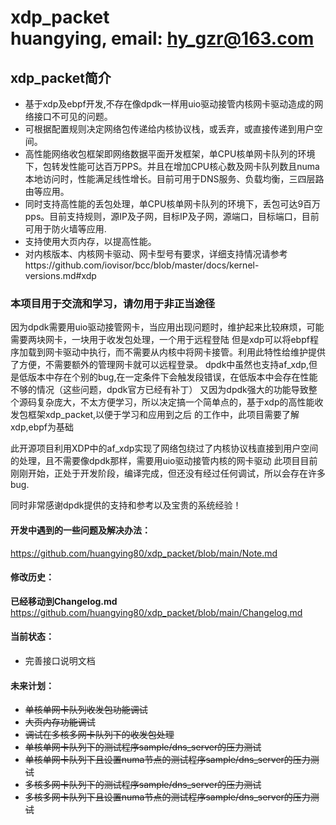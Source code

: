 **xdp_packet**<br>
huangying, email: hy_gzr@163.com
====

## xdp_packet简介
   * 基于xdp及ebpf开发,不存在像dpdk一样用uio驱动接管内核网卡驱动造成的网络接口不可见的问题。
   * 可根据配置规则决定网络包传递给内核协议栈，或丢弃，或直接传递到用户空间。
   * 高性能网络收包框架即网络数据平面开发框架，单CPU核单网卡队列的环境下，包转发性能可达百万PPS。并且在增加CPU核心数及网卡队列数且numa本地访问时，性能满足线性增长。目前可用于DNS服务、负载均衡，三四层路由等应用。
   * 同时支持高性能的丢包处理，单CPU核单网卡队列的环境下，丢包可达9百万pps。目前支持规则，源IP及子网，目标IP及子网，源端口，目标端口，目前可用于防火墙等应用.
   *  支持使用大页内存，以提高性能。
   *  对内核版本、内核网卡驱动、网卡型号有要求，详细支持情况请参考https://github.com/iovisor/bcc/blob/master/docs/kernel-versions.md#xdp
### 本项目用于交流和学习，请勿用于非正当途径

因为dpdk需要用uio驱动接管网卡，当应用出现问题时，维护起来比较麻烦，可能需要两块网卡，一块用于收发包处理，一个用于远程登陆 但是xdp可以将ebpf程序加载到网卡驱动中执行，而不需要从内核中将网卡接管。利用此特性给维护提供了方便，不需要额外的管理网卡就可以远程登录。 dpdk中虽然也支持af_xdp,但是低版本中存在个别的bug,在一定条件下会触发段错误，在低版本中会存在性能不够的情况（这些问题，dpdk官方已经有补丁） 又因为dpdk强大的功能导致整个源码复杂庞大，不太方便学习，所以决定搞一个简单点的，基于xdp的高性能收发包框架xdp_packet,以便于学习和应用到之后 的工作中，此项目需要了解xdp,ebpf为基础

此开源项目利用XDP中的af_xdp实现了网络包绕过了内核协议栈直接到用户空间的处理，且不需要像dpdk那样，需要用uio驱动接管内核的网卡驱动 此项目目前刚刚开始，正处于开发阶段，编译完成，但还没有经过任何调试，所以会存在许多bug.

同时非常感谢dpdk提供的支持和参考以及宝贵的系统经验！
#### 开发中遇到的一些问题及解决办法：
https://github.com/huangying80/xdp_packet/blob/main/Note.md<br>

#### 修改历史：
  **已经移动到Changelog.md**<br>
  https://github.com/huangying80/xdp_packet/blob/main/Changelog.md<br>

#### 当前状态：
  * 完善接口说明文档
#### 未来计划：
  * ~~单核单网卡队列收发包功能调试~~
  * ~~大页内存功能调试~~
  * ~~调试在多核多网卡队列下的收发包处理~~
  * ~~单核单网卡队列下的测试程序sample/dns_server的压力测试~~
  * ~~单核单网卡队列下且设置numa节点的测试程序sample/dns_server的压力测试~~
  * ~~多核多网卡队列下的测试程序sample/dns_server的压力测试~~
  * ~~多核多网卡队列下且设置numa节点的测试程序sample/dns_server的压力测试~~

 
